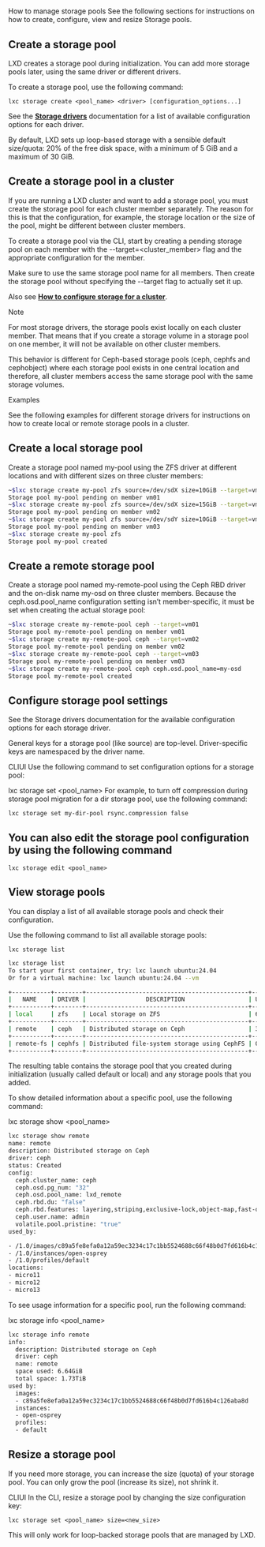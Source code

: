 # **[](https://documentation.ubuntu.com/lxd/stable-5.21/howto/storage_pools/#howto-storage-pools)**

How to manage storage pools
See the following sections for instructions on how to create, configure, view and resize Storage pools.

## Create a storage pool

LXD creates a storage pool during initialization. You can add more storage pools later, using the same driver or different drivers.

To create a storage pool, use the following command:

`lxc storage create <pool_name> <driver> [configuration_options...]`

See the **[Storage drivers](https://documentation.ubuntu.com/lxd/stable-5.21/reference/storage_drivers/#storage-drivers)** documentation for a list of available configuration options for each driver.

By default, LXD sets up loop-based storage with a sensible default size/quota: 20% of the free disk space, with a minimum of 5 GiB and a maximum of 30 GiB.

## Create a storage pool in a cluster

If you are running a LXD cluster and want to add a storage pool, you must create the storage pool for each cluster member separately. The reason for this is that the configuration, for example, the storage location or the size of the pool, might be different between cluster members.

To create a storage pool via the CLI, start by creating a pending storage pool on each member with the --target=<cluster_member> flag and the appropriate configuration for the member.

Make sure to use the same storage pool name for all members. Then create the storage pool without specifying the --target flag to actually set it up.

Also see **[How to configure storage for a cluster](https://documentation.ubuntu.com/lxd/stable-5.21/howto/cluster_config_storage/#cluster-config-storage)**.

Note

For most storage drivers, the storage pools exist locally on each cluster member. That means that if you create a storage volume in a storage pool on one member, it will not be available on other cluster members.

This behavior is different for Ceph-based storage pools (ceph, cephfs and cephobject) where each storage pool exists in one central location and therefore, all cluster members access the same storage pool with the same storage volumes.

Examples

See the following examples for different storage drivers for instructions on how to create local or remote storage pools in a cluster.

## Create a local storage pool

Create a storage pool named my-pool using the ZFS driver at different locations and with different sizes on three cluster members:

```bash
~$lxc storage create my-pool zfs source=/dev/sdX size=10GiB --target=vm01
Storage pool my-pool pending on member vm01
~$lxc storage create my-pool zfs source=/dev/sdX size=15GiB --target=vm02
Storage pool my-pool pending on member vm02
~$lxc storage create my-pool zfs source=/dev/sdY size=10GiB --target=vm03
Storage pool my-pool pending on member vm03
~$lxc storage create my-pool zfs
Storage pool my-pool created
```

## Create a remote storage pool

Create a storage pool named my-remote-pool using the Ceph RBD driver and the on-disk name my-osd on three cluster members. Because the ceph.osd.pool_name configuration setting isn’t member-specific, it must be set when creating the actual storage pool:

```bash
~$lxc storage create my-remote-pool ceph --target=vm01
Storage pool my-remote-pool pending on member vm01
~$lxc storage create my-remote-pool ceph --target=vm02
Storage pool my-remote-pool pending on member vm02
~$lxc storage create my-remote-pool ceph --target=vm03
Storage pool my-remote-pool pending on member vm03
~$lxc storage create my-remote-pool ceph ceph.osd.pool_name=my-osd
Storage pool my-remote-pool created
```

## Configure storage pool settings

See the Storage drivers documentation for the available configuration options for each storage driver.

General keys for a storage pool (like source) are top-level. Driver-specific keys are namespaced by the driver name.

CLIUI
Use the following command to set configuration options for a storage pool:

lxc storage set <pool_name> <key> <value>
For example, to turn off compression during storage pool migration for a dir storage pool, use the following command:

`lxc storage set my-dir-pool rsync.compression false`

## You can also edit the storage pool configuration by using the following command

`lxc storage edit <pool_name>`

## View storage pools

You can display a list of all available storage pools and check their configuration.

Use the following command to list all available storage pools:

`lxc storage list`

```bash
lxc storage list
To start your first container, try: lxc launch ubuntu:24.04
Or for a virtual machine: lxc launch ubuntu:24.04 --vm

+-----------+--------+----------------------------------------------+---------+---------+
|   NAME    | DRIVER |                 DESCRIPTION                  | USED BY |  STATE  |
+-----------+--------+----------------------------------------------+---------+---------+
| local     | zfs    | Local storage on ZFS                         | 6       | CREATED |
+-----------+--------+----------------------------------------------+---------+---------+
| remote    | ceph   | Distributed storage on Ceph                  | 3       | CREATED |
+-----------+--------+----------------------------------------------+---------+---------+
| remote-fs | cephfs | Distributed file-system storage using CephFS | 0       | CREATED |
+-----------+--------+----------------------------------------------+---------+---------+
```

The resulting table contains the storage pool that you created during initialization (usually called default or local) and any storage pools that you added.

To show detailed information about a specific pool, use the following command:

lxc storage show <pool_name>

```bash
lxc storage show remote
name: remote
description: Distributed storage on Ceph
driver: ceph
status: Created
config:
  ceph.cluster_name: ceph
  ceph.osd.pg_num: "32"
  ceph.osd.pool_name: lxd_remote
  ceph.rbd.du: "false"
  ceph.rbd.features: layering,striping,exclusive-lock,object-map,fast-diff,deep-flatten
  ceph.user.name: admin
  volatile.pool.pristine: "true"
used_by:

- /1.0/images/c89a5fe8efa0a12a59ec3234c17c1bb5524688c66f48b0d7fd616b4c126aba8d
- /1.0/instances/open-osprey
- /1.0/profiles/default
locations:
- micro11
- micro12
- micro13
```

To see usage information for a specific pool, run the following command:

lxc storage info <pool_name>

```bash
lxc storage info remote
info:
  description: Distributed storage on Ceph
  driver: ceph
  name: remote
  space used: 6.64GiB
  total space: 1.73TiB
used by:
  images:
  - c89a5fe8efa0a12a59ec3234c17c1bb5524688c66f48b0d7fd616b4c126aba8d
  instances:
  - open-osprey
  profiles:
  - default
  ```

## Resize a storage pool

If you need more storage, you can increase the size (quota) of your storage pool. You can only grow the pool (increase its size), not shrink it.

CLIUI
In the CLI, resize a storage pool by changing the size configuration key:

`lxc storage set <pool_name> size=<new_size>`

This will only work for loop-backed storage pools that are managed by LXD.  
